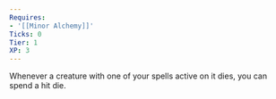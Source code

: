 ```yaml
---
Requires:
- '[[Minor Alchemy]]'
Ticks: 0
Tier: 1
XP: 3
---
```


Whenever a creature with one of your spells active on it dies, you can spend a hit die.